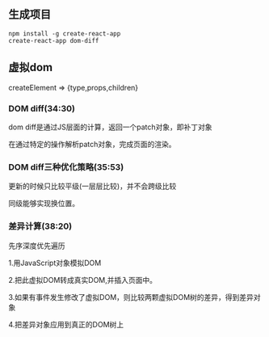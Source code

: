 ## 生成项目

```
npm install -g create-react-app
create-react-app dom-diff
```

## 虚拟dom 

createElement => {type,props,children}

### DOM diff(34:30)

dom diff是通过JS层面的计算，返回一个patch对象，即补丁对象

在通过特定的操作解析patch对象，完成页面的渲染。





### DOM diff三种优化策略(35:53)

更新的时候只比较平级(一层层比较)，并不会跨级比较

同级能够实现换位置。





### 差异计算(38:20)

先序深度优先遍历

1.用JavaScript对象模拟DOM

2.把此虚拟DOM转成真实DOM,并插入页面中。

3.如果有事件发生修改了虚拟DOM，则比较两颗虚拟DOM树的差异，得到差异对象

4.把差异对象应用到真正的DOM树上